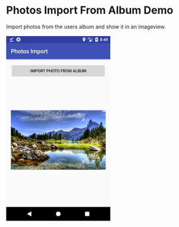 # Photos Import From Album Demo
Import photos from the users album and show it in an imageview.
<br/><br/>
<img src="screenshot.png" height="500"/>
